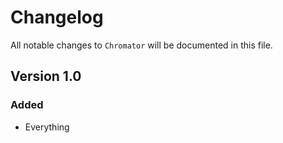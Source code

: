 # Changelog

All notable changes to `Chromator` will be documented in this file.

## Version 1.0

### Added
- Everything

